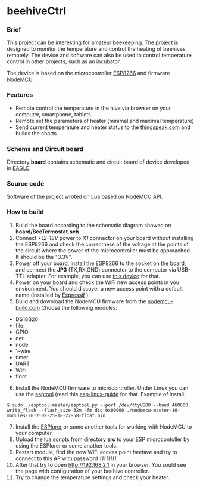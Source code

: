 # beehiveCtrl


### Brief
This project can be interesting for amateur beekeeping. The project is designed to monitor the temperature and control the heating of beehives remotely. The device and software can also be used to control temperature control in other projects, such as an incubator.

The device is based on the microcontroller [ESP8266](http://www.esp8266.com) and firmware [NodeMCU](https://en.wikipedia.org/wiki/NodeMCU).

### Features
 * Remote control the temperature in the hive via browser on your computer, smartphone, tablets.
 * Remote set the parameters of heater (minimal and maximal temperature)
 * Send current temperature and heater status to the [thingspeak.com](http://thingspeak.com) and builds the charts.
 

### Schems and Circuit board
Directory **board** contains schematic and circuit board of device developed in [EAGLE](https://www.autodesk.com/products/eagle/overview). 



### Source code
Software of the project wroted on Lua based on [NodeMCU API](https://nodemcu.readthedocs.io/en/master/).


### How to build
1. Build the board according to the schematic diagram showed on **board/BeeTermostat.sch**
2. Connect *+12-18V* power to *X1* connector on your board without installing the ESP8266 and check the correctness of the voltage at the points of the circuit where the power of the microcontroller must be approached. It should be the "3.3V".
3. Power off your board, install the ESP8266 to the socket on the board, and connect the **JP3** (TX,RX,GND) connector to the computer via USB-TTL adapter. For example, you can use [this device](http://www.instructables.com/id/USB-to-TTL-Converter-PL2303HX/) for that.
4. Power on your board and check the WiFi new access points in you environment. You should discover a new access point with a default name (installed by [Expressif](https://www.espressif.com/) ).
5. Build and download the NodeMCU firmware from the [nodemcu-build.com](https://nodemcu-build.com/) Choose the following modules:
 - DS18B20
 - file
 - GPIO
 - net
 - node
 - 1-wire
 - timer
 - UART
 - WiFi
 - float

6. Install the NodeMCU firmware to microcontroller. Under Linux you can use the [esptool](https://github.com/espressif/esptool) (read this [esp-linux-guide](http://www.whatimade.today/flashing-the-nodemcu-firmware-on-the-esp8266-linux-guide/) for that. Example of install:
```
$ sudo ./esptool-master/esptool.py --port /dev/ttyUSB0 --baud 460800 write_flash --flash_size 32m -fm dio 0x00000 ./nodemcu-master-10-modules-2017-09-25-18-22-58-float.bin
```

7. Install the [ESPlorer](https://esp8266.ru/esplorer/) or some another tools for working with NodeMCU to your computer.
8. Upload the lua scripts from directory **src** to your ESP microcontoller by using the ESPlorer or some another tools.
9. Restart module, find the new WiFi access point *beehive* and try to connect to this AP with password *11111111*.
10. After that try to open http://192.168.2.1 in your browser. You sould see the page with configuration of your beehive controller.
11. Try to change the temperature settings and check your heater.




